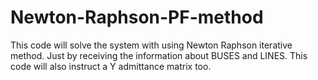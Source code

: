 # Newton-Raphson-PF-method
This code will solve the system with using Newton Raphson iterative method. Just by receiving the information about BUSES and LINES. This code will also instruct a Y admittance matrix too.
